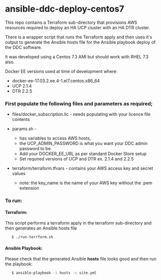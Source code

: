 # ansible-ddc-deploy-centos7

This repo contains a Terraform sub-directory that provisions AWS resources required to deploy an HA UCP cluster with an HA DTR cluster.

There is a wrapper script that runs the Terraform apply and then uses it's output to generate the Ansible hosts file for the Ansible playbook deploy of the DDC software.

It was developed using a Centos 7.3 AMI but should work with RHEL 7.3 also.

Docker EE versions used at time of development where: 
  * docker-ee-17.03.2.ee.4-1.el7.centos.x86_64
  * UCP 2.1.4
  * DTR 2.2.5


### First populate the following files and parameters as required;

  * files/docker_subscription.lic - needs populating with your licence file contents

  * params.sh - 
    * has variables to access AWS hosts,
    * the UCP_ADMIN_PASSWORD is what you want your DDC admin password to be
    * Add your DOCKER_EE_URL as per standard Docker Store setup
    * Set required versions of UCP and DTR ex. 2.1.4 and 2.2.5

  * terraform/terraform.tfvars - contains your AWS access key and secret values
    * note: the key_name is the name of your AWS key without the .pem extension


### To run:

#### Terraform:

This script performs a terraform apply in the terraform sub-directory and then generates an Ansible hosts file

```bash
   $ ./run-terrform.sh
```

#### Ansible Playbook:

Please check that the generated Ansible **hosts** file looks good and then run the playbook:

```bash
   $ ansible-playbook -i hosts -s site.yml
```

